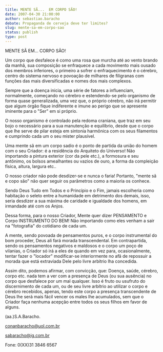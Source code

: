 ```yaml
---
title: MENTE SÃ...  EM CORPO SÃO!
date: 2007-04-30 21:00:00
author: sebastiao.baracho
debate: Propaganda de cerveja deve ter limites?
slug: mente-sa-em-corpo-sao
status: publish 
type: post
---
```


MENTE SÃ EM... CORPO SÃO!  

  

 Um corpo que desfalece é como uma rosa que murcha até ao vento brando da manhã, sua composição se enfraquece a cada movimento mais ousado dos membros inferiores, o primeiro a sofrer o enfraquecimento é o cérebro, centro do sistema nervoso e povoação de milhares de filigranas com funções das mais diversificadas e nomes dos mais complexos.  

Sempre que a doença inicia, uma série de fatores a influenciam, normalmente, começando no cérebro e estendendo-se pelo organismo de forma quase generalizada, uma vez que, o próprio cérebro, não irá permitir que algum órgão fique indiferente e imune ao perigo que se apresente iminente para o "Ser" em si próprio.  

O nosso organismo é controlado pela redoma craniana, que traz em seu bojo o necessário para a sua manutenção e equilíbrio, desde que o corpo que lhe serve de pilar esteja em sintonia harmônica com os seus filamentos e cumprindo cada um o seu mister plausível.   

Uma mente sã em um corpo sadio é o ponto de partida da união do homem com o seu Criador: é a residência do Arquiteto do Universo! Não importando a pintura exterior (cor da pele etc.), a formosura e seu antônimo, os bolsos amealhantes ou vazios de ouro, a forma da compleição física, altura, largura etc..  

O nosso criador não pode desdizer-se e nunca o faria! Portanto, "mente sã e copo são" não quer seguir os parâmetros como a maioria os conhece.   

Sendo Deus Tudo em Todos e o Princípio e o Fim, jamais escolheria como habitação o seleto entre a humanidade em detrimento dos demais, isso, seria desdizer a sua máxima de caridade e igualdade dos homens, em irmandade até com os Anjos.   

Dessa forma, para o nosso Criador, Mente quer dizer PENSAMENTO e Corpo INSTRUMENTO DO BEM! Não importando como eles venham a sair na "fotografia" do cotidiano de cada um.  

A mente, sendo povoada de pensamentos puros, e o corpo instrumental do bom proceder, Deus ali fará morada transcendental. Em contrapartida, sendo os pensamentos negativos e maldosos e o corpo um poço de vilanias, o Criador só irá a eles de quando em vez para, ocasionalmente, tentar fazer o "locador" modificar-se interiormente no afã de repossuir a morada que está extraviada Dele pelo livre arbítrio lha concedida.  

Assim dito, podemos afirmar, com convicção, que: Doença, saúde, cérebro, corpo etc. nada tem a ver com a presença de Deus (ou sua ausência) no corpo que desfalece por um mal qualquer. Isso é fruto ou usufruto do discernimento de cada um, ou de seu livre arbítrio ao utilizar o corpo e cérebro recebidos, apenas, tendo este corpo a presença transcendente de Deus lhe será mais fácil vencer os males lhe acumulados, sem que o Criador faça nenhuma acepção entre todos os seus filhos em favor de alguns.  

  

(aa.)S.A.Baracho.  

conanbaracho@uol.com.br  

sabaracho@ig.com.br   

Fone: 0(XX)31 3846 6567
